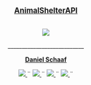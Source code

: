 <br>
<p align="center">
  <u><big> <b>AnimalShelterAPI</b> </big></u>
</p>
<p align="center">
    <!-- Project Avatar/Logo -->
    <br>
     <a href="https://github.com/dschaaf89">
        <img src="https://previews.123rf.com/images/macrovector/macrovector1903/macrovector190300553/124254345-animal-shelter-horizontal-illustration-with-pets-sitting-in-cages-and-volunteers-feeding-animals-fla.jpg">
    </a>
    </a>
    <p align="center">
      ___________________________
    </p>
    <!-- GitHub Link -->
    <p align="center">
        <a href="https://github.com/dschaaf89">
            <strong>Daniel Schaaf</strong>
        </a>
    </p>
    <!-- Project Shields -->
    <p align="center">
        <a href="https://github.com/dschaaf89/AnimalSheterApi/graphs/contributors">
            <img src="https://img.shields.io/github/contributors/dschaaf89/AnimalSheterApi.svg?style=plastic">
        </a>
        ¨
        <a href="https://github.com/AnimalSheterApi/stargazers">
            <img src="https://img.shields.io/github/stars/dschaaf89/AnimalSheterApi.svg?color=yellow&style=plastic">
        </a>
        ¨
        <a href="https://github.com/AnimalSheterApi/issues">
            <img src="https://img.shields.io/github/issues/dschaaf89/AnimalShelter?style=plastic">
        </a>
        ¨
        <a href="https://github.com/dschaaf89/AnimalSheterApi/blob/master/LICENSE.txt">
            <img src="https://img.shields.io/github/license/dschaaf89/AnimalSheterApi?color=orange&style=plastic">
        </a>
        ¨
    </p>
</p>
